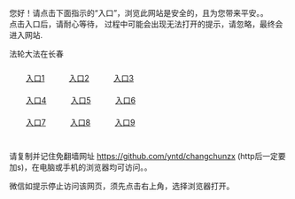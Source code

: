 您好！请点击下面指示的“入口”，浏览此网站是安全的，且为您带来平安。。 <br/>
点击入口后，请耐心等待， 过程中可能会出现无法打开的提示，请忽略，最终会进入网站. </br>

法轮大法在长春<br/>
<div style="padding:10px"><a style="margin:20px" target="_blank" href="https://dawuar2cx6e2a.cloudfront.net/2Qpsp?kfxrmntg" id="ccLink1" rel="nofollow">入口1</a> <a target="_blank" style="margin:20px" href="https://d3o2er0qi2nix4.cloudfront.net/2Qpsp?woyddjvw" id="ccLink2" rel="nofollow">入口2</a> <a style="margin:20px" target="_blank" href="https://d26u6oy7zrl67m.cloudfront.net/2Qpsp?jzxcem" id="ccLink3" rel="nofollow">入口3</a></div>

<div style="padding:10px" ><a style="margin:20px" target="_blank" href="https://dawuar2cx6e2a.cloudfront.net/2Qpsp?kfxrmntg" id="ccLink4" rel="nofollow">入口4</a> <a style="margin:20px" href="https://d3o2er0qi2nix4.cloudfront.net/2Qpsp?woyddjvw" target="_blank" id="ccLink5" rel="nofollow">入口5</a> <a style="margin:20px" href="https://d26u6oy7zrl67m.cloudfront.net/2Qpsp?jzxcem" target="_blank" id="ccLink6" rel="nofollow">入口6</a></div>

<div style="padding:10px"><a style="margin:20px" target="_blank" href="https://dawuar2cx6e2a.cloudfront.net/2Qpsp?kfxrmntg" id="ccLink7" rel="nofollow">入口7</a> <a style="margin:20px" href="https://d3o2er0qi2nix4.cloudfront.net/2Qpsp?woyddjvw" target="_blank" id="ccLink8" rel="nofollow">入口8</a> <a style="margin:20px" target="_blank" href="https://d26u6oy7zrl67m.cloudfront.net/2Qpsp?jzxcem" id="ccLink9" rel="nofollow">入口9</a></div>

<br/>



请复制并记住免翻墙网址 https://github.com/yntd/changchunzx (http后一定要加s)，在电脑或手机的浏览器均可访问。。<br/>

微信如提示停止访问该网页，须先点击右上角，选择浏览器打开。
